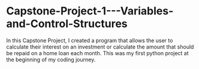 # Capstone-Project-1---Variables-and-Control-Structures
In this Capstone Project, I created a program that allows the user to calculate their interest on an investment or calculate the amount that should be repaid on a home loan each month.
This was my first python project at the beginning of my coding journey.
